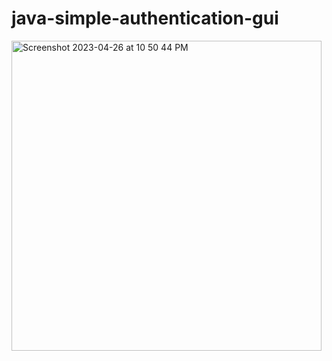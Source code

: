 # java-simple-authentication-gui

<img width="496" alt="Screenshot 2023-04-26 at 10 50 44 PM" src="https://user-images.githubusercontent.com/79191725/234614545-3a6b02c4-c461-4b3b-9747-0787629b43cd.png">
